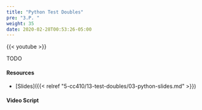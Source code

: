 ```yaml
---
title: "Python Test Doubles"
pre: "3.P. "
weight: 35
date: 2020-02-28T00:53:26-05:00
---
```


{{< youtube >}}

TODO

#### Resources

* [Slides]({{< relref "5-cc410/13-test-doubles/03-python-slides.md" >}})

#### Video Script

